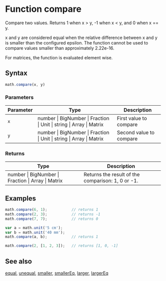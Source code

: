 <!-- Note: This file is automatically generated from source code comments. Changes made in this file will be overridden. -->

# Function compare

Compare two values. Returns 1 when x > y, -1 when x < y, and 0 when x == y.

x and y are considered equal when the relative difference between x and y
is smaller than the configured epsilon. The function cannot be used to
compare values smaller than approximately 2.22e-16.

For matrices, the function is evaluated element wise.


## Syntax

```js
math.compare(x, y)
```

### Parameters

Parameter | Type | Description
--------- | ---- | -----------
`x` | number &#124; BigNumber &#124; Fraction &#124; Unit &#124; string &#124; Array &#124; Matrix | First value to compare
`y` | number &#124; BigNumber &#124; Fraction &#124; Unit &#124; string &#124; Array &#124; Matrix | Second value to compare

### Returns

Type | Description
---- | -----------
number &#124; BigNumber &#124; Fraction &#124; Array &#124; Matrix | Returns the result of the comparison: 1, 0 or -1.


## Examples

```js
math.compare(6, 1);           // returns 1
math.compare(2, 3);           // returns -1
math.compare(7, 7);           // returns 0

var a = math.unit('5 cm');
var b = math.unit('40 mm');
math.compare(a, b);           // returns 1

math.compare(2, [1, 2, 3]);   // returns [1, 0, -1]
```


## See also

[equal](equal.md),
[unequal](unequal.md),
[smaller](smaller.md),
[smallerEq](smallerEq.md),
[larger](larger.md),
[largerEq](largerEq.md)
